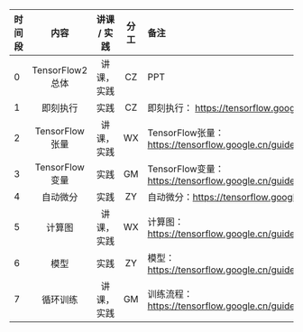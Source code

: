 | 时间段 |       内容         | 讲课 / 实践 | 分工  | 备注 |
| :----- | :------------: | :---------: | :-----: | :----- |
|    0   |  TensorFlow2 总体   |    讲课，实践       |  CZ   |   PPT   |
|    1   |  即刻执行   |    实践     |  CZ   |  即刻执行： https://tensorflow.google.cn/guide/eager   |
|    2   |  TensorFlow张量  |  讲课，实践    |    WX    |   TensorFlow张量：https://tensorflow.google.cn/guide/tensor    |
|    3   |  TensorFlow变量  |    实践     |  GM   |  TensorFlow变量：https://tensorflow.google.cn/guide/variable     |
|    4   |  自动微分    |    实践     |  ZY   |  自动微分：https://tensorflow.google.cn/guide/autodiff     |
|    5   |  计算图  |  讲课，实践    |    WX    |  计算图：https://tensorflow.google.cn/guide/intro_to_graphs   |
|    6   |  模型   |    实践     |  ZY   |  模型：https://tensorflow.google.cn/guide/intro_to_modules   |
|    7   |  循环训练  |  讲课，实践    |    GM    |  训练流程：https://tensorflow.google.cn/guide/basic_training_loops   |
